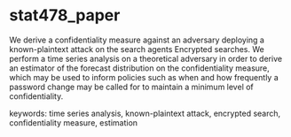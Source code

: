 # stat478_paper

We derive a confidentiality measure against an adversary deploying a known-plaintext attack on the search agents Encrypted searches.
We perform a time series analysis on a theoretical adversary in order to derive an estimator of the forecast distribution
on the confidentiality measure, which may be used to inform policies such as when and how frequently a password change may
be called for to maintain a minimum level of confidentiality.

keywords: time series analysis, known-plaintext attack, encrypted search, confidentiality measure, estimation
